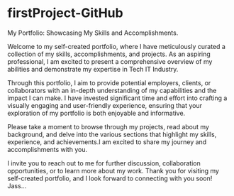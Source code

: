 # firstProject-GitHub
My Portfolio: Showcasing My Skills and Accomplishments.

Welcome to my self-created portfolio, where I have meticulously curated a collection of my skills, accomplishments, and projects. As an aspiring professional, I am excited to present a comprehensive overview of my abilities and demonstrate my expertise in Tech IT Industry.

Through this portfolio, I aim to provide potential employers, clients, or collaborators with an in-depth understanding of my capabilities and the impact I can make. I have invested significant time and effort into crafting a visually engaging and user-friendly experience, ensuring that your exploration of my portfolio is both enjoyable and informative.

Please take a moment to browse through my projects, read about my background, and delve into the various sections that highlight my skills, experience, and achievements.I am excited to share my journey and accomplishments with you.

I invite you to reach out to me for further discussion, collaboration opportunities, or to learn more about my work. Thank you for visiting my self-created portfolio, and I look forward to connecting with you soon!
Jass...
